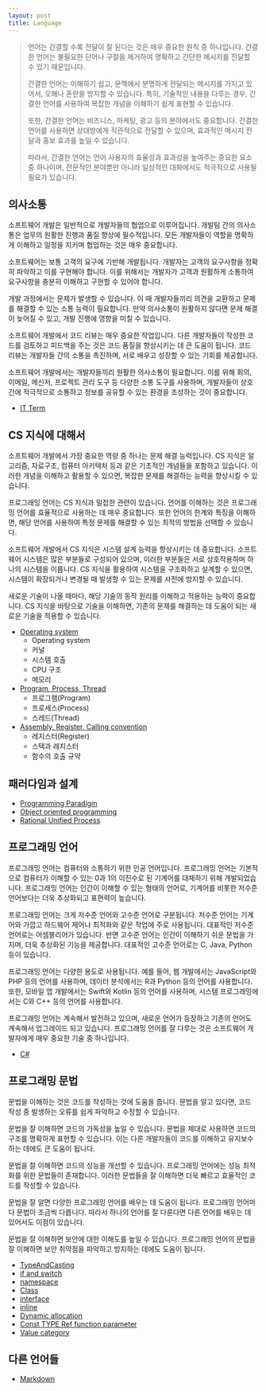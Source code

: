 ```yaml
---
layout: post
title: Language
---
```


> 언어는 간결할 수록 전달이 잘 된다는 것은 매우 중요한 원칙 중 하나입니다. 간결한 언어는 불필요한 단어나 구절을 제거하여 명확하고 간단한 메시지를 전달할 수 있기 때문입니다.
> 
> 간결한 언어는 이해하기 쉽고, 문맥에서 분명하게 전달되는 메시지를 가지고 있어서, 오해나 혼란을 방지할 수 있습니다. 특히, 기술적인 내용을 다루는 경우, 간결한 언어를 사용하여 복잡한 개념을 이해하기 쉽게 표현할 수 있습니다.
> 
> 또한, 간결한 언어는 비즈니스, 마케팅, 광고 등의 분야에서도 중요합니다. 간결한 언어를 사용하면 상대방에게 직관적으로 전달할 수 있으며, 효과적인 메시지 전달과 홍보 효과를 높일 수 있습니다.
> 
> 따라서, 간결한 언어는 언어 사용자의 효율성과 효과성을 높여주는 중요한 요소 중 하나이며, 전문적인 분야뿐만 아니라 일상적인 대화에서도 적극적으로 사용될 필요가 있습니다.

## 의사소통

소프트웨어 개발은 일반적으로 개발자들의 협업으로 이루어집니다. 개발팀 간의 의사소통은 업무의 원활한 진행과 품질 향상에 필수적입니다. 모든 개발자들이 역할을 명확하게 이해하고 일정을 지키며 협업하는 것은 매우 중요합니다.

소프트웨어는 보통 고객의 요구에 기반해 개발됩니다. 개발자는 고객의 요구사항을 정확히 파악하고 이를 구현해야 합니다. 이를 위해서는 개발자가 고객과 원활하게 소통하여 요구사항을 충분히 이해하고 구현할 수 있어야 합니다.

개발 과정에서는 문제가 발생할 수 있습니다. 이 때 개발자들끼리 의견을 교환하고 문제를 해결할 수 있는 소통 능력이 필요합니다. 만약 의사소통이 원활하지 않다면 문제 해결이 늦어질 수 있고, 개발 진행에 영향을 미칠 수 있습니다.

소프트웨어 개발에서 코드 리뷰는 매우 중요한 작업입니다. 다른 개발자들이 작성한 코드를 검토하고 피드백을 주는 것은 코드 품질을 향상시키는 데 큰 도움이 됩니다. 코드 리뷰는 개발자들 간의 소통을 촉진하며, 서로 배우고 성장할 수 있는 기회를 제공합니다.

소프트웨어 개발에서는 개발자들끼리 원활한 의사소통이 필요합니다. 이를 위해 회의, 이메일, 메신저, 프로젝트 관리 도구 등 다양한 소통 도구를 사용하며, 개발자들이 상호간에 적극적으로 소통하고 정보를 공유할 수 있는 환경을 조성하는 것이 중요합니다.

* [IT Term](/posts_language/ITTerms)

## CS 지식에 대해서

소프트웨어 개발에서 가장 중요한 역량 중 하나는 문제 해결 능력입니다. CS 지식은 알고리즘, 자료구조, 컴퓨터 아키텍처 등과 같은 기초적인 개념들을 포함하고 있습니다. 이러한 개념을 이해하고 활용할 수 있으면, 복잡한 문제를 해결하는 능력을 향상시킬 수 있습니다.

프로그래밍 언어는 CS 지식과 밀접한 관련이 있습니다. 언어를 이해하는 것은 프로그래밍 언어를 효율적으로 사용하는 데 매우 중요합니다. 또한 언어의 한계와 특징을 이해하면, 해당 언어를 사용하여 특정 문제를 해결할 수 있는 최적의 방법을 선택할 수 있습니다.

소프트웨어 개발에서 CS 지식은 시스템 설계 능력을 향상시키는 데 중요합니다. 소프트웨어 시스템은 많은 부분들로 구성되어 있으며, 이러한 부분들은 서로 상호작용하며 하나의 시스템을 이룹니다. CS 지식을 활용하여 시스템을 구조화하고 설계할 수 있으면, 시스템이 확장되거나 변경될 때 발생할 수 있는 문제를 사전에 방지할 수 있습니다.

새로운 기술이 나올 때마다, 해당 기술의 동작 원리를 이해하고 적용하는 능력이 중요합니다. CS 지식을 바탕으로 기술을 이해하면, 기존의 문제를 해결하는 데 도움이 되는 새로운 기술을 적용할 수 있습니다.

* [Operating system](/posts_language/cs-OperatingSystem)
    - Operating system
    - 커널
    - 시스템 호출
    - CPU 구조
    - 메모리
* [Program, Process, Thread](/posts_language/cs-Program-Process-Thread)
    - 프로그램(Program)
    - 프로세스(Process)
    - 스레드(Thread)
* [Assembly, Register, Calling convention](/posts_language/cs-Assembly-Register-CallingConvention)
    - 레지스터(Register)
    - 스택과 레지스터
    - 함수의 호출 규약

## 패러다임과 설계

* [Programming Paradigm](/posts_language/ProgrammingParadigm)
* [Object oriented programming](/posts_language/ObjectOrientedProgramming)
* [Rational Unified Process](/posts_language/code-Rational-Unified-Process)

## 프로그래밍 언어

프로그래밍 언어는 컴퓨터와 소통하기 위한 인공 언어입니다. 프로그래밍 언어는 기본적으로 컴퓨터가 이해할 수 있는 0과 1의 이진수로 된 기계어를 대체하기 위해 개발되었습니다. 프로그래밍 언어는 인간이 이해할 수 있는 형태의 언어로, 기계어를 비롯한 저수준 언어보다는 더욱 추상화되고 표현력이 높습니다.

프로그래밍 언어는 크게 저수준 언어와 고수준 언어로 구분됩니다. 저수준 언어는 기계어와 가깝고 하드웨어 제어나 최적화와 같은 작업에 주로 사용됩니다. 대표적인 저수준 언어로는 어셈블리어가 있습니다. 반면 고수준 언어는 인간이 이해하기 쉬운 문법을 가지며, 더욱 추상화된 기능을 제공합니다. 대표적인 고수준 언어로는 C, Java, Python 등이 있습니다.

프로그래밍 언어는 다양한 용도로 사용됩니다. 예를 들어, 웹 개발에서는 JavaScript와 PHP 등의 언어를 사용하며, 데이터 분석에서는 R과 Python 등의 언어를 사용합니다. 또한, 모바일 앱 개발에서는 Swift와 Kotlin 등의 언어를 사용하며, 시스템 프로그래밍에서는 C와 C++ 등의 언어를 사용합니다.

프로그래밍 언어는 계속해서 발전하고 있으며, 새로운 언어가 등장하고 기존의 언어도 계속해서 업그레이드 되고 있습니다. 프로그래밍 언어를 잘 다루는 것은 소프트웨어 개발자에게 매우 중요한 기술 중 하나입니다.

* [C#](/posts_language/c-sharp)

## 프로그래밍 문법

문법을 이해하는 것은 코드를 작성하는 것에 도움을 줍니다. 문법을 알고 있다면, 코드 작성 중 발생하는 오류를 쉽게 파악하고 수정할 수 있습니다.

문법을 잘 이해하면 코드의 가독성을 높일 수 있습니다. 문법을 제대로 사용하면 코드의 구조를 명확하게 표현할 수 있습니다. 이는 다른 개발자들이 코드를 이해하고 유지보수하는 데에도 큰 도움이 됩니다.

문법을 잘 이해하면 코드의 성능을 개선할 수 있습니다. 프로그래밍 언어에는 성능 최적화를 위한 문법들이 존재합니다. 이러한 문법들을 잘 이해하면 더욱 빠르고 효율적인 코드를 작성할 수 있습니다.

문법을 잘 알면 다양한 프로그래밍 언어를 배우는 데 도움이 됩니다. 프로그래밍 언어마다 문법이 조금씩 다릅니다. 따라서 하나의 언어를 잘 다룬다면 다른 언어를 배우는 데 있어서도 이점이 있습니다.

문법을 잘 이해하면 보안에 대한 이해도를 높일 수 있습니다. 프로그래밍 언어의 문법을 잘 이해하면 보안 취약점을 파악하고 방지하는 데에도 도움이 됩니다.

* [TypeAndCasting](/posts_language/TypeAndCasting)
* [if and switch](/posts_language/IfAndSwitch)
* [namespace](/posts_language/namespace)
* [Class](/posts_language/cpp-class)
* [interface](/posts_language/cpp-interface)
* [inline](/posts_language/cpp-inline)
* [Dynamic allocation](/posts_language/cpp-dynamic_allocation)
* [Const TYPE Ref function parameter](/posts_language/cpp-Const_TYPE_Ref_function_parameter)
* [Value category](/posts_language/cpp-value_categories)

## 다른 언어들

* [Markdown](/posts_language/Markdown)
